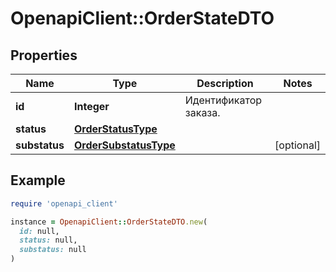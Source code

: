 # OpenapiClient::OrderStateDTO

## Properties

| Name | Type | Description | Notes |
| ---- | ---- | ----------- | ----- |
| **id** | **Integer** | Идентификатор заказа. |  |
| **status** | [**OrderStatusType**](OrderStatusType.md) |  |  |
| **substatus** | [**OrderSubstatusType**](OrderSubstatusType.md) |  | [optional] |

## Example

```ruby
require 'openapi_client'

instance = OpenapiClient::OrderStateDTO.new(
  id: null,
  status: null,
  substatus: null
)
```

